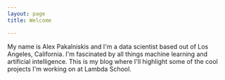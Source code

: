 ```yaml
---
layout: page
title: Welcome

---
```


My name is Alex Pakalniskis and I'm a data scientist based out of Los Angeles, California. I'm fascinated by all things machine learning and artificial intelligence. This is my blog where I'll highlight some of the cool projects I'm working on at Lambda School.

